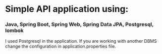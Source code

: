 # Simple API application using:
### Java, Spring Boot, Spring Web, Spring Data JPA, Postgresql, lombok

I used Postgresql in the application. If you are working with another DBMS change the configuration in application.properties file.

